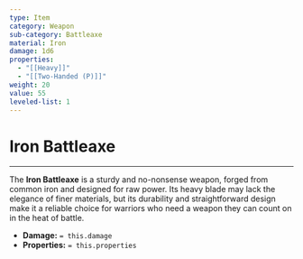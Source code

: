 ```yaml
---
type: Item
category: Weapon
sub-category: Battleaxe
material: Iron
damage: 1d6
properties:
  - "[[Heavy]]"
  - "[[Two-Handed (P)]]"
weight: 20
value: 55
leveled-list: 1
---
```

# Iron Battleaxe
---
The **Iron Battleaxe** is a sturdy and no-nonsense weapon, forged from common iron and designed for raw power. Its heavy blade may lack the elegance of finer materials, but its durability and straightforward design make it a reliable choice for warriors who need a weapon they can count on in the heat of battle.

- **Damage:** `= this.damage`
- **Properties:** `= this.properties`